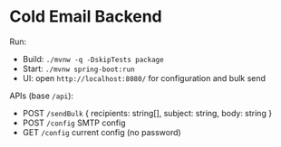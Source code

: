 # Cold Email Backend

Run:

- Build: `./mvnw -q -DskipTests package`
- Start: `./mvnw spring-boot:run`
- UI: open `http://localhost:8080/` for configuration and bulk send

APIs (base `/api`):
- POST `/sendBulk` { recipients: string[], subject: string, body: string }
- POST `/config` SMTP config
- GET `/config` current config (no password)
